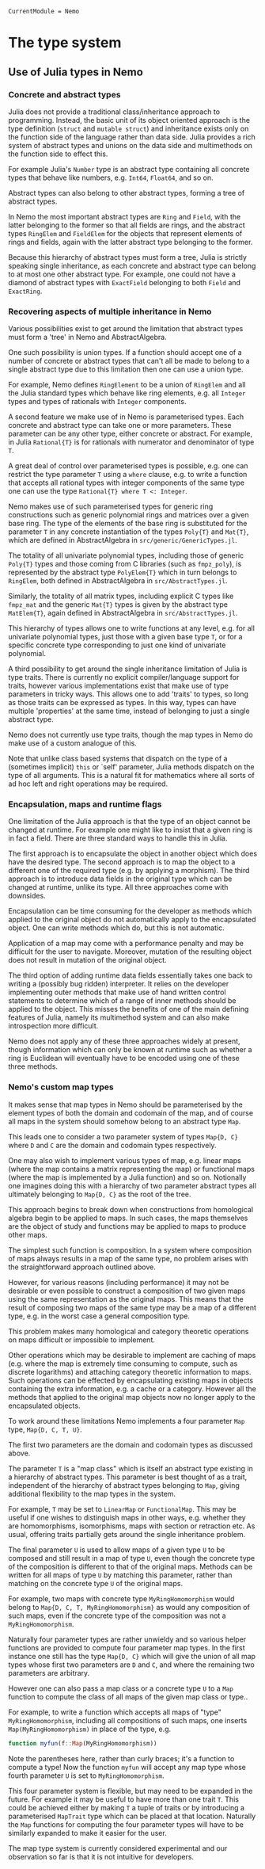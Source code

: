 ```@meta
CurrentModule = Nemo
```

# The type system

## Use of Julia types in Nemo

### Concrete and abstract types

Julia does not provide a traditional class/inheritance approach to programming.
Instead, the basic unit of its object oriented approach is the type definition
(`struct` and `mutable struct`) and inheritance exists only on the function
side of the language rather than data side. Julia provides a rich system of
abstract types and unions on the data side and multimethods on the function
side to effect this.

For example Julia's `Number` type is an abstract type containing all concrete
types that behave like numbers, e.g. `Int64`, `Float64`, and so on.

Abstract types can also belong to other abstract types, forming a tree of
abstract types.

In Nemo the most important abstract types are `Ring` and `Field`, with the
latter belonging to the former so that all fields are rings, and the abstract
types `RingElem` and `FieldElem` for the objects that represent elements of
rings and fields, again with the latter abstract type belonging to the former.

Because this hierarchy of abstract types must form a tree, Julia is strictly
speaking single inheritance, as each concrete and abstract type can belong to
at most one other abstract type. For example, one could not have a diamond of
abstract types with `ExactField` belonging to both `Field` and `ExactRing`.

### Recovering aspects of multiple inheritance in Nemo

Various possibilities exist to get around the limitation that abstract types
must form a 'tree' in Nemo and AbstractAlgebra.

One such possibility is union types. If a function should accept one of a
number of concrete or abstract types that can't all be made to belong to a
single abstract type due to this limitation then one can use a union type.

For example, Nemo defines `RingElement` to be a union of `RingElem` and all
the Julia standard types which behave like ring elements, e.g. all `Integer`
types and types of rationals with `Integer` components.

A second feature we make use of in Nemo is parameterised types. Each concrete
and abstract type can take one or more parameters. These parameter can be any
other type, either concrete or abstract. For example, in Julia `Rational{T}`
is for rationals with numerator and denominator of type `T`.

A great deal of control over parameterised types is possible, e.g. one can
restrict the type parameter `T` using a `where` clause, e.g. to write a
function that accepts all rational types with integer components of the same
type one can use the type `Rational{T} where T <: Integer`.

Nemo makes use of such parameterised types for generic ring constructions
such as generic polynomial rings and matrices over a given base ring. The type
of the elements of the base ring is substituted for the parameter `T` in any
concrete instantiation of the types `Poly{T}` and `Mat{T}`, which are defined
in AbstractAlgebra in `src/generic/GenericTypes.jl`.

The totality of all univariate polynomial types, including those of generic
`Poly{T}` types and those coming from C libraries (such as `fmpz_poly`), is
represented by the abstract type `PolyElem{T}` which in turn belongs to
`RingElem`, both defined in AbstractAlgebra in `src/AbstractTypes.jl`.

Similarly, the totality of all matrix types, including explicit C types
like `fmpz_mat` and the generic `Mat{T}` types is given by the abstract type
`MatElem{T}`, again defined in AbstractAlgebra in `src/AbstractTypes.jl`.

This hierarchy of types allows one to write functions at any level, e.g. for
all univariate polynomial types, just those with a given base type `T`, or
for a specific concrete type corresponding to just one kind of univariate
polynomial.

A third possibility to get around the single inheritance limitation of Julia is
type traits. There is currently no explicit compiler/language support for
traits, however various implementations exist that make use of type parameters
in tricky ways. This allows one to add 'traits' to types, so long as those
traits can be expressed as types. In this way, types can have multiple
'properties' at the same time, instead of belonging to just a single abstract
type.

Nemo does not currently use type traits, though the map types in Nemo do make
use of a custom analogue of this.

Note that unlike class based systems that dispatch on the type of a (sometimes
implicit) `this` or `self' parameter, Julia methods dispatch on the type of all
arguments. This is a natural fit for mathematics where all sorts of ad hoc left
and right operations may be required.

### Encapsulation, maps and runtime flags

One limitation of the Julia approach is that the type of an object cannot be
changed at runtime. For example one might like to insist that a given ring is
in fact a field. There are three standard ways to handle this in Julia.

The first approach is to encapsulate the object in another object which does
have the desired type. The second approach is to map the object to a different
one of the required type (e.g. by applying a morphism). The third approach is
to introduce data fields in the original type which can be changed at runtime,
unlike its type. All three approaches come with downsides. 

Encapsulation can be time consuming for the developer as methods which applied
to the original object do not automatically apply to the encapsulated object.
One can write methods which do, but this is not automatic.

Application of a map may come with a performance penalty and may be difficult
for the user to navigate. Moreover, mutation of the resulting object does not
result in mutation of the original object.

The third option of adding runtime data fields essentially takes one back to
writing a (possibly bug ridden) interpreter. It relies on the developer 
implementing outer methods that make use of hand written control statements
to determine which of a range of inner methods should be applied to the object.
This misses the benefits of one of the main defining features of Julia, namely
its multimethod system and can also make introspection more difficult.

Nemo does not apply any of these three approaches widely at present, though
information which can only be known at runtime such as whether a ring is
Euclidean will eventually have to be encoded using one of these three
methods.

### Nemo's custom map types

It makes sense that map types in Nemo should be parameterised by the element
types of both the domain and codomain of the map, and of course all maps in
the system should somehow belong to an abstract type `Map`.

This leads one to consider a two parameter system of types `Map{D, C}` where
`D` and `C` are the domain and codomain types respectively.

One may also wish to implement various types of map, e.g. linear maps (where
the map contains a matrix representing the map) or functional maps (where the
map is implemented by a Julia function) and so on. Notionally one imagines
doing this with a hierarchy of two parameter abstract types all ultimately
belonging to `Map{D, C}` as the root of the tree.

This approach begins to break down when constructions from homological algebra
begin to be applied to maps. In such cases, the maps themselves are the object
of study and functions may be applied to maps to produce other maps.

The simplest such function is composition. In a system where composition of
maps always results in a map of the same type, no problem arises with the
straightforward approach outlined above.

However, for various reasons (including performance) it may not be desirable or
even possible to construct a composition of two given maps using the same
representation as the original maps. This means that the result of composing
two maps of the same type may be a map of a different type, e.g. in the worst
case a general composition type.

This problem makes many homological and category theoretic operations on maps
difficult or impossible to implement.

Other operations which may be desirable to implement are caching of maps (e.g.
where the map is extremely time consuming to compute, such as discrete
logarithms) and attaching category theoretic information to maps. Such
operations can be effected by encapsulating existing maps in objects containing
the extra information, e.g. a cache or a category. However all the methods that
applied to the original map objects now no longer apply to the encapsulated
objects.

To work around these limitations Nemo implements a four parameter `Map` type,
`Map{D, C, T, U}`.

The first two parameters are the domain and codomain types as discussed above.

The parameter `T` is a "map class" which is itself an abstract type existing in
a hierarchy of abstract types. This parameter is best thought of as a trait,
independent of the hierarchy of abstract types belonging to `Map`, giving
additional flexibility to the map types in the system.

For example, `T` may be set to `LinearMap` or `FunctionalMap`. This may be
useful if one wishes to distinguish maps in other ways, e.g. whether they are
homomorphisms, isomorphisms, maps with section or retraction etc. As usual,
offering traits partially gets around the single inheritance problem.

The final parameter `U` is used to allow maps of a given type `U` to be
composed and still result in a map of type `U`, even though the concrete type
of the composition is different to that of the original maps. Methods can
be written for all maps of type `U` by matching this parameter, rather than
matching on the concrete type `U` of the original maps.

For example, two maps with concrete type `MyRingHomomorphism` would belong to
`Map{D, C, T, MyRingHomomorphism}` as would any composition of such maps, even
if the concrete type of the composition was not a `MyRingHomomorphism`.

Naturally four parameter types are rather unwieldy and so various helper
functions are provided to compute four parameter map types. In the first
instance one still has the type `Map{D, C}` which will give the union of all
map types whose first two parameters are `D` and `C`, and where the remaining
two parameters are arbitrary.

However one can also pass a map class or a concrete type `U` to a `Map`
function to compute the class of all maps of the given map class or type..

For example, to write a function which accepts all maps of "type"
`MyRingHomomorphism`, including all compositions of such maps, one inserts
`Map(MyRingHomomorphism)` in place of the type, e.g.

```julia
function myfun(f::Map(MyRingHomomorphism))
```

Note the parentheses here, rather than curly braces; it's a function to
compute a type! Now the function `myfun` will accept any map type whose
fourth parameter `U` is set to `MyRingHomomorphism`.

This four parameter system is flexible, but may need to be expanded in the
future. For example it may be useful to have more than one trait `T`. This
could be achieved either by making `T` a tuple of traits or by introducing a
parameterised `MapTrait` type which can be placed at that location. Naturally
the `Map` functions for computing the four parameter types will have to be
similarly expanded to make it easier for the user.

The map type system is currently considered experimental and our observation so
far is that it is not intuitive for developers.
